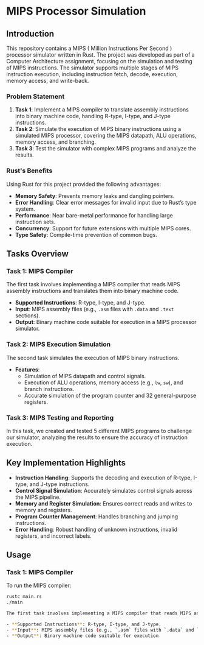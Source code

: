 # MIPS Processor Simulation

## Introduction

This repository contains a MIPS ( Million Instructions Per Second ) processor simulator written in Rust. The project was developed as part of a Computer Architecture assignment, focusing on the simulation and testing of MIPS instructions. The simulator supports multiple stages of MIPS instruction execution, including instruction fetch, decode, execution, memory access, and write-back.

### Problem Statement

1. **Task 1**: Implement a MIPS compiler to translate assembly instructions into binary machine code, handling R-type, I-type, and J-type instructions.
2. **Task 2**: Simulate the execution of MIPS binary instructions using a simulated MIPS processor, covering the MIPS datapath, ALU operations, memory access, and branching.
3. **Task 3**: Test the simulator with complex MIPS programs and analyze the results.

### Rust's Benefits

Using Rust for this project provided the following advantages:
- **Memory Safety**: Prevents memory leaks and dangling pointers.
- **Error Handling**: Clear error messages for invalid input due to Rust’s type system.
- **Performance**: Near bare-metal performance for handling large instruction sets.
- **Concurrency**: Support for future extensions with multiple MIPS cores.
- **Type Safety**: Compile-time prevention of common bugs.

## Tasks Overview

### Task 1: MIPS Compiler
The first task involves implementing a MIPS compiler that reads MIPS assembly instructions and translates them into binary machine code.

- **Supported Instructions**: R-type, I-type, and J-type.
- **Input**: MIPS assembly files (e.g., `.asm` files with `.data` and `.text` sections).
- **Output**: Binary machine code suitable for execution in a MIPS processor simulator.

### Task 2: MIPS Execution Simulation
The second task simulates the execution of MIPS binary instructions.

- **Features**:
  - Simulation of MIPS datapath and control signals.
  - Execution of ALU operations, memory access (e.g., `lw`, `sw`), and branch instructions.
  - Accurate simulation of the program counter and 32 general-purpose registers.

### Task 3: MIPS Testing and Reporting
In this task, we created and tested 5 different MIPS programs to challenge our simulator, analyzing the results to ensure the accuracy of instruction execution.

## Key Implementation Highlights

- **Instruction Handling**: Supports the decoding and execution of R-type, I-type, and J-type instructions.
- **Control Signal Simulation**: Accurately simulates control signals across the MIPS pipeline.
- **Memory and Register Simulation**: Ensures correct reads and writes to memory and registers.
- **Program Counter Management**: Handles branching and jumping instructions.
- **Error Handling**: Robust handling of unknown instructions, invalid registers, and incorrect labels.

## Usage

### Task 1: MIPS Compiler
To run the MIPS compiler:
```bash
rustc main.rs
./main

The first task involves implementing a MIPS compiler that reads MIPS assembly instructions and translates them into binary machine code.

- **Supported Instructions**: R-type, I-type, and J-type.
- **Input**: MIPS assembly files (e.g., `.asm` files with `.data` and `.text` sections).
- **Output**: Binary machine code suitable for execution
